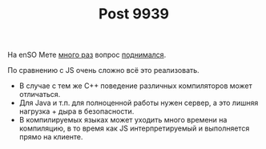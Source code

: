 ﻿---
title: "Post 9939"
se.owner.user_id: 15479
se.owner.display_name: "Suvitruf says Reinstate Monica"
se.owner.link: "https://ru.meta.stackoverflow.com/users/15479/suvitruf-says-reinstate-monica"
se.link: "https://ru.meta.stackoverflow.com/a/9939"
se.post_id: 9939
se.post_type: answer
se.score: 5
---
<p>На enSO Мете <a href="https://meta.stackoverflow.com/q/358746/1991579">много раз</a> вопрос <a href="https://meta.stackoverflow.com/a/327744/1991579">поднимался</a>.</p>

<p>По сравнению с JS очень сложно всё это реализовать. </p>

<ul>
<li>В случае с тем же C++ поведение различных компиляторов может отличаться.</li>
<li>Для Java и т.п. для полноценной работы нужен сервер, а это лишняя нагрузка + дыра в безопасности.</li>
<li>В компилируемых языках может уходить много времени на компиляцию, в то время как JS интерпретируемый и выполняется прямо на клиенте.</li>
</ul>
